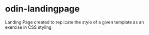 # odin-landingpage
Landing Page created to replicate the style of a given template as an exercise in CSS styling
